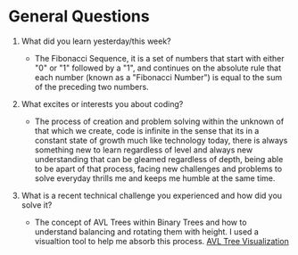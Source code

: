 # General Questions

1. What did you learn yesterday/this week?
    - The Fibonacci Sequence, it is a set of numbers that start with either "0" or "1" followed by a "1", and continues on the absolute rule that each number (known as a "Fibonacci Number") is equal to the sum of the preceding two numbers.

2. What excites or interests you about coding?
    - The process of creation and problem solving within the unknown of that which we create, code is infinite in the sense that its in a constant state of growth much like technology today, there is always something new to learn regardless of level and always new understanding that can be gleamed regardless of depth, being able to be apart of that process, facing new challenges and problems to solve everyday thrills me and keeps me humble at the same time.

3. What is a recent technical challenge you experienced and how did you solve it?
    - The concept of AVL Trees within Binary Trees and how to understand balancing and rotating them with height. I used a visualtion tool to help me absorb this process. [AVL Tree Visualization](https://www.cs.usfca.edu/~galles/visualization/AVLtree.html)

